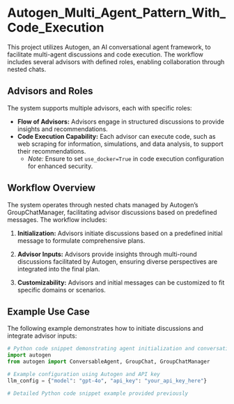 # Autogen_Multi_Agent_Pattern_With_Code_Execution

This project utilizes Autogen, an AI conversational agent framework, to facilitate multi-agent discussions and code execution. The workflow includes several advisors with defined roles, enabling collaboration through nested chats.

## Advisors and Roles

The system supports multiple advisors, each with specific roles:
- **Flow of Advisors:** Advisors engage in structured discussions to provide insights and recommendations.
- **Code Execution Capability:** Each advisor can execute code, such as web scraping for information, simulations, and data analysis, to support their recommendations.
  - *Note:* Ensure to set `use_docker=True` in code execution configuration for enhanced security.

## Workflow Overview

The system operates through nested chats managed by Autogen’s GroupChatManager, facilitating advisor discussions based on predefined messages. The workflow includes:

1. **Initialization:** Advisors initiate discussions based on a predefined initial message to formulate comprehensive plans.
   
2. **Advisor Inputs:** Advisors provide insights through multi-round discussions facilitated by Autogen, ensuring diverse perspectives are integrated into the final plan.
   
3. **Customizability:** Advisors and initial messages can be customized to fit specific domains or scenarios.

## Example Use Case

The following example demonstrates how to initiate discussions and integrate advisor inputs:

```python
# Python code snippet demonstrating agent initialization and conversation initiation
import autogen
from autogen import ConversableAgent, GroupChat, GroupChatManager

# Example configuration using Autogen and API key
llm_config = {"model": "gpt-4o", "api_key": "your_api_key_here"}

# Detailed Python code snippet example provided previously
